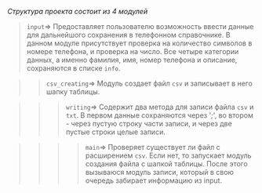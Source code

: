 *Структура проекта состоит из 4 модулей*


>`input`=> Предоставляет пользователю возможность ввести данные для дальнейшого сохранения в телефонном справочнике. В данном модуле присутствует проверка на количество символов в номере телефона, и проверка на число.
Все четыре категории данных, а именно фамилия, имя, номер телефона и описание, сохраняются в списке `info`.


>>`csv_creating`=> Модуль создает файл `csv` и записывает в него шапку таблицы.


>>>`writing`=> Содержит два метода для записи файла `csv` и `txt`. В первом данные сохраняются через '*;*', во втором - через пустую строку части записи, и через две пустые строки целые записи.


>>>>`main`=> Проверяет существует ли файл с расширением `csv`. Если нет, то запускает модуль создания файла с шапкой таблицы. После этого вызываюся модуль записи, который в свою очередь забирает информацию из input.
